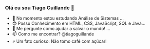 ### Olá eu sou Tiago Guillande 👋

- 🔭 No momento estou estudando Análise de Sistemas ...
- 😎 Possu Conhecimento em HTML, CSS, JavaScript, SQL e Java...
- 💬 Me pergunte como ajudar a salvar o mundo! ...
- 📫 Como me encontrar? @tiagoguillande
- ⚡ Um fato curioso: Não tomo café com açúcar!
